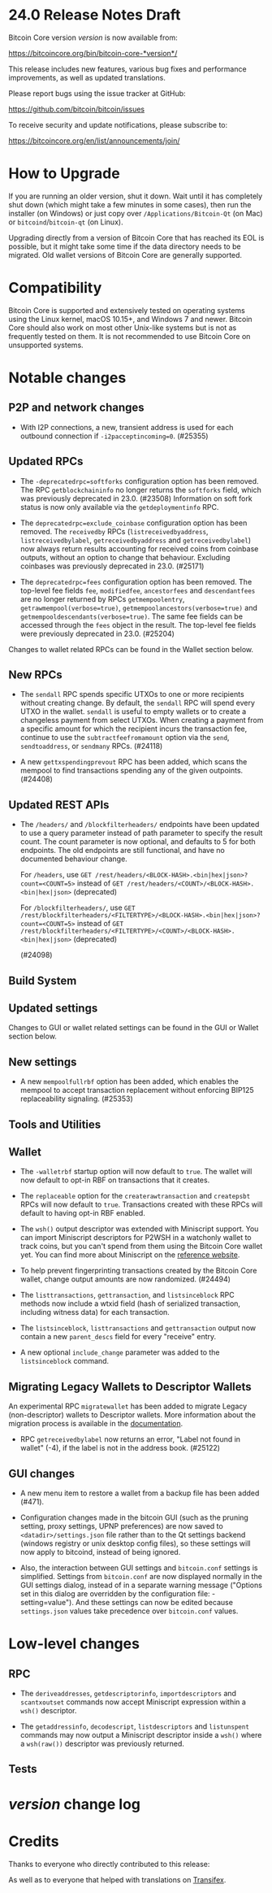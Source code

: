 24.0 Release Notes Draft
===============================

Bitcoin Core version *version* is now available from:

  <https://bitcoincore.org/bin/bitcoin-core-*version*/>

This release includes new features, various bug fixes and performance
improvements, as well as updated translations.

Please report bugs using the issue tracker at GitHub:

  <https://github.com/bitcoin/bitcoin/issues>

To receive security and update notifications, please subscribe to:

  <https://bitcoincore.org/en/list/announcements/join/>

How to Upgrade
==============

If you are running an older version, shut it down. Wait until it has completely
shut down (which might take a few minutes in some cases), then run the
installer (on Windows) or just copy over `/Applications/Bitcoin-Qt` (on Mac)
or `bitcoind`/`bitcoin-qt` (on Linux).

Upgrading directly from a version of Bitcoin Core that has reached its EOL is
possible, but it might take some time if the data directory needs to be migrated. Old
wallet versions of Bitcoin Core are generally supported.

Compatibility
==============

Bitcoin Core is supported and extensively tested on operating systems
using the Linux kernel, macOS 10.15+, and Windows 7 and newer.  Bitcoin
Core should also work on most other Unix-like systems but is not as
frequently tested on them.  It is not recommended to use Bitcoin Core on
unsupported systems.

Notable changes
===============

P2P and network changes
-----------------------

- With I2P connections, a new, transient address is used for each outbound
  connection if `-i2pacceptincoming=0`. (#25355)

Updated RPCs
------------

- The `-deprecatedrpc=softforks` configuration option has been removed.  The
  RPC `getblockchaininfo` no longer returns the `softforks` field, which was
  previously deprecated in 23.0. (#23508) Information on soft fork status is
  now only available via the `getdeploymentinfo` RPC.

- The `deprecatedrpc=exclude_coinbase` configuration option has been removed.
  The `receivedby` RPCs (`listreceivedbyaddress`, `listreceivedbylabel`,
  `getreceivedbyaddress` and `getreceivedbylabel`) now always return results
  accounting for received coins from coinbase outputs, without an option to
  change that behaviour. Excluding coinbases was previously deprecated in 23.0.
  (#25171)

- The `deprecatedrpc=fees` configuration option has been removed. The top-level
  fee fields `fee`, `modifiedfee`, `ancestorfees` and `descendantfees` are no
  longer returned by RPCs `getmempoolentry`, `getrawmempool(verbose=true)`,
  `getmempoolancestors(verbose=true)` and `getmempooldescendants(verbose=true)`.
  The same fee fields can be accessed through the `fees` object in the result.
  The top-level fee fields were previously deprecated in 23.0. (#25204)

Changes to wallet related RPCs can be found in the Wallet section below.

New RPCs
--------

- The `sendall` RPC spends specific UTXOs to one or more recipients
  without creating change. By default, the `sendall` RPC will spend
  every UTXO in the wallet. `sendall` is useful to empty wallets or to
  create a changeless payment from select UTXOs. When creating a payment
  from a specific amount for which the recipient incurs the transaction
  fee, continue to use the `subtractfeefromamount` option via the
  `send`, `sendtoaddress`, or `sendmany` RPCs. (#24118)

- A new `gettxspendingprevout` RPC has been added, which scans the mempool to find
  transactions spending any of the given outpoints. (#24408)

Updated REST APIs
-----------------

- The `/headers/` and `/blockfilterheaders/` endpoints have been updated to use
  a query parameter instead of path parameter to specify the result count. The
  count parameter is now optional, and defaults to 5 for both endpoints. The old
  endpoints are still functional, and have no documented behaviour change.

  For `/headers`, use
  `GET /rest/headers/<BLOCK-HASH>.<bin|hex|json>?count=<COUNT=5>`
  instead of
  `GET /rest/headers/<COUNT>/<BLOCK-HASH>.<bin|hex|json>` (deprecated)

  For `/blockfilterheaders/`, use
  `GET /rest/blockfilterheaders/<FILTERTYPE>/<BLOCK-HASH>.<bin|hex|json>?count=<COUNT=5>`
  instead of
  `GET /rest/blockfilterheaders/<FILTERTYPE>/<COUNT>/<BLOCK-HASH>.<bin|hex|json>` (deprecated)

  (#24098)


Build System
------------

Updated settings
----------------


Changes to GUI or wallet related settings can be found in the GUI or Wallet section below.

New settings
------------

- A new `mempoolfullrbf` option has been added, which enables the mempool to
  accept transaction replacement without enforcing BIP125 replaceability
  signaling. (#25353)

Tools and Utilities
-------------------

Wallet
------

- The `-walletrbf` startup option will now default to `true`. The
  wallet will now default to opt-in RBF on transactions that it creates.

- The `replaceable` option for the `createrawtransaction` and
  `createpsbt` RPCs will now default to `true`. Transactions created
  with these RPCs will default to having opt-in RBF enabled.

- The `wsh()` output descriptor was extended with Miniscript support. You can import Miniscript
  descriptors for P2WSH in a watchonly wallet to track coins, but you can't spend from them using
  the Bitcoin Core wallet yet.
  You can find more about Miniscript on the [reference website](https://bitcoin.sipa.be/miniscript/).

- To help prevent fingerprinting transactions created by the Bitcoin Core wallet, change output
  amounts are now randomized. (#24494)

- The `listtransactions`, `gettransaction`, and `listsinceblock`
  RPC methods now include a wtxid field (hash of serialized transaction,
  including witness data) for each transaction.

- The `listsinceblock`, `listtransactions` and `gettransaction` output now contain a new
  `parent_descs` field for every "receive" entry.

- A new optional `include_change` parameter was added to the `listsinceblock` command.

Migrating Legacy Wallets to Descriptor Wallets
---------------------------------------------

An experimental RPC `migratewallet` has been added to migrate Legacy (non-descriptor) wallets to
Descriptor wallets. More information about the migration process is available in the
[documentation](https://github.com/bitcoin/bitcoin/blob/master/doc/managing-wallets.md#migrating-legacy-wallets-to-descriptor-wallets).

- RPC `getreceivedbylabel` now returns an error, "Label not found
  in wallet" (-4), if the label is not in the address book. (#25122)

GUI changes
-----------

- A new menu item to restore a wallet from a backup file has been added (#471).

- Configuration changes made in the bitcoin GUI (such as the pruning setting,
proxy settings, UPNP preferences) are now saved to `<datadir>/settings.json`
file rather than to the Qt settings backend (windows registry or unix desktop
config files), so these settings will now apply to bitcoind, instead of being
ignored.

- Also, the interaction between GUI settings and `bitcoin.conf` settings is
simplified. Settings from `bitcoin.conf` are now displayed normally in the GUI
settings dialog, instead of in a separate warning message ("Options set in this
dialog are overridden by the configuration file: -setting=value"). And these
settings can now be edited because `settings.json` values take precedence over
`bitcoin.conf` values.

Low-level changes
=================

RPC
---

- The `deriveaddresses`, `getdescriptorinfo`, `importdescriptors` and `scantxoutset` commands now
  accept Miniscript expression within a `wsh()` descriptor.

- The `getaddressinfo`, `decodescript`, `listdescriptors` and `listunspent` commands may now output
  a Miniscript descriptor inside a `wsh()` where a `wsh(raw())` descriptor was previously returned.

Tests
-----

*version* change log
====================

Credits
=======

Thanks to everyone who directly contributed to this release:


As well as to everyone that helped with translations on
[Transifex](https://www.transifex.com/bitcoin/bitcoin/).
